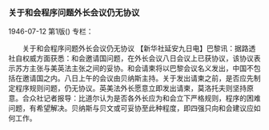 ### 关于和会程序问题外长会议仍无协议

1946-07-12
第1版()
专栏：

　　关于和会程序问题外长会议仍无协议
    【新华社延安九日电】巴黎讯：据路透社自权威方面获悉：和会邀请国问题，在外长会议八日会议上已获协议，该协议表示苏方主张与美英法主张之间的妥协。和会请柬将以巴黎会议名义发出，中国不包括在邀请国之内。八日上午的会议由贝纳斯主持。关于发出请柬之前，是否应先制定程序规则问题，仍无协议。英美法外长愿意立即发出请柬，莫洛托夫则坚持原意。合众社记者报导：比道尔认为是否各外长应为和会立下严格规则，程序的困难问题，有希望解决。贝纳斯与贝文或可妥协至此种程度，即四强只向和会建议应如何工作。
